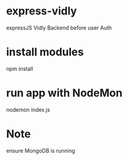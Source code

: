 # express-vidly
expressJS Vidly Backend before user Auth

# install modules
npm install

# run app with NodeMon
nodemon index.js

# Note 
ensure MongoDB is running
